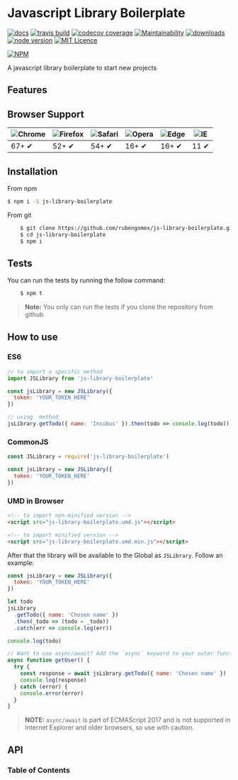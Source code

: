 # Javascript Library Boilerplate

[![docs](http://inch-ci.org/github/rubengomex/js-library-boilerplate.svg?branch=master)](https://rubengomex.github.io/js-library-boilerplate/)
[![travis build](https://img.shields.io/travis/rubengomex/js-library-boilerplate.svg)](https://travis-ci.org/rubengomex/js-library-boilerplate)
[![codecov coverage](https://img.shields.io/codecov/c/github/rubengomex/js-library-boilerplate.svg)](https://codecov.io/gh/rubengomex/js-library-boilerplate)
[![Maintainability](https://api.codeclimate.com/v1/badges/a30f3e3286b4c0406f5f/maintainability)](https://codeclimate.com/github/rubengomex/js-library-boilerplate/maintainability)
[![downloads](https://img.shields.io/npm/dm/js-library-boilerplate.svg)](https://npm-stat.com/charts.html?package=js-library-boilerplate&from=2017-08-11)
[![node version](https://img.shields.io/node/v/js-library-boilerplate.svg)](https://nodejs.org)
[![MIT Licence](https://img.shields.io/github/license/rubengomex/js-library-boilerplate.svg)](https://opensource.org/licenses/MIT)

[![NPM](https://nodei.co/npm/js-library-boilerplate.png?downloads=true&downloadRank=true&stars=true)](https://npm.im/js-library-boilerplate)

A javascript library boilerplate to start new projects

## Features

## Browser Support

| ![Chrome](https://raw.github.com/alrra/browser-logos/master/src/chrome/chrome_48x48.png) | ![Firefox](https://raw.github.com/alrra/browser-logos/master/src/firefox/firefox_48x48.png) | ![Safari](https://raw.github.com/alrra/browser-logos/master/src/safari/safari_48x48.png) | ![Opera](https://raw.github.com/alrra/browser-logos/master/src/opera/opera_48x48.png) | ![Edge](https://raw.github.com/alrra/browser-logos/master/src/edge/edge_48x48.png) | ![IE](https://raw.github.com/alrra/browser-logos/master/src/archive/internet-explorer_9-11/internet-explorer_9-11_48x48.png) |
| ---------------------------------------------------------------------------------------- | ------------------------------------------------------------------------------------------- | ---------------------------------------------------------------------------------------- | ------------------------------------------------------------------------------------- | ---------------------------------------------------------------------------------- | ---------------------------------------------------------------------------------------------------------------------------- |
| 67+ ✔                                                                                    | 52+ ✔                                                                                       | 54+ ✔                                                                                    | 16+ ✔                                                                                 | 16+ ✔                                                                              | 11 ✔                                                                                                                         |

## Installation

From npm

```bash
$ npm i -S js-library-boilerplate
```

From git

```bash
    $ git clone https://github.com/rubengomex/js-library-boilerplate.git
    $ cd js-library-boilerplate
    $ npm i
```

## Tests

You can run the tests by running the follow command:

```bash
    $ npm t
```

> **Note:** You only can run the tests if you clone the repository from github

## How to use

### ES6

```js
// to import a specific method
import JSLibrary from 'js-library-boilerplate'

const jsLibrary = new JSLibrary({
  token: 'YOUR_TOKEN_HERE'
})

// using  method
jsLibrary.getTodo({ name: 'Incubus' }).then(todo => console.log(todo))
```

### CommonJS

```js
const JSLibrary = require('js-library-boilerplate')

const jsLibrary = new JSLibrary({
  token: 'YOUR_TOKEN_HERE'
})
```

### UMD in Browser

```html
<!-- to import non-minified version -->
<script src="js-library-boilerplate.umd.js"></script>

<!-- to import minified version -->
<script src="js-library-boilerplate.umd.min.js"></script>
```

After that the library will be available to the Global as `JSLibrary`. Follow an example:

```js
const jsLibrary = new JSLibrary({
  token: 'YOUR_TOKEN_HERE'
})

let todo
jsLibrary
  .getTodo({ name: 'Chosen name' })
  .then(_todo => (todo = _todo))
  .catch(err => console.log(err))

console.log(todo)

// Want to use async/await? Add the `async` keyword to your outer function/method.
async function getUser() {
  try {
    const response = await jsLibrary.getTodo({ name: 'Chosen name' })
    console.log(response)
  } catch (error) {
    console.error(error)
  }
}
```

> **NOTE:** `async/await` is part of ECMAScript 2017 and is not supported in Internet
> Explorer and older browsers, so use with caution.

## API

<!-- Generated by documentation.js. Update this documentation by updating the source code. -->

### Table of Contents

